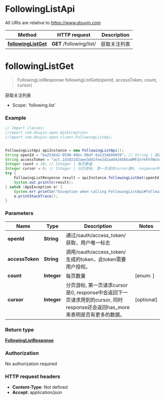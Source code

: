 # FollowingListApi

All URIs are relative to *https://www.douyin.com*

Method | HTTP request | Description
------------- | ------------- | -------------
[**followingListGet**](FollowingListApi.md#followingListGet) | **GET** /following/list/ | 获取关注列表

<a name="followingListGet"></a>
# **followingListGet**
> FollowingListResponse followingListGet(openId, accessToken, count, cursor)

获取关注列表

* Scope: &#x60;following.list&#x60; 

### Example
```java
// Import classes:
//import com.douyin.open.ApiException;
//import com.douyin.open.client.FollowingListApi;


FollowingListApi apiInstance = new FollowingListApi();
String openId = "ba253642-0590-40bc-9bdf-9a1334b94059"; // String | 通过/oauth/access_token/获取，用户唯一标志
String accessToken = "act.1d1021d2aee3d41fee2d2add43456badMFZnrhFhfWotu3Ecuiuka27L56lr"; // String | 调用/oauth/access_token/生成的token，此token需要用户授权。
Integer count = 10; // Integer | 每页数量
Integer cursor = 0; // Integer | 分页游标, 第一页请求cursor是0, response中会返回下一页请求用到的cursor, 同时response还会返回has_more来表明是否有更多的数据。
try {
    FollowingListResponse result = apiInstance.followingListGet(openId, accessToken, count, cursor);
    System.out.println(result);
} catch (ApiException e) {
    System.err.println("Exception when calling FollowingListApi#followingListGet");
    e.printStackTrace();
}
```

### Parameters

Name | Type | Description  | Notes
------------- | ------------- | ------------- | -------------
 **openId** | **String**| 通过/oauth/access_token/获取，用户唯一标志 |
 **accessToken** | **String**| 调用/oauth/access_token/生成的token，此token需要用户授权。 |
 **count** | **Integer**| 每页数量 | [enum: ]
 **cursor** | **Integer**| 分页游标, 第一页请求cursor是0, response中会返回下一页请求用到的cursor, 同时response还会返回has_more来表明是否有更多的数据。 | [optional]

### Return type

[**FollowingListResponse**](FollowingListResponse.md)

### Authorization

No authorization required

### HTTP request headers

 - **Content-Type**: Not defined
 - **Accept**: application/json

